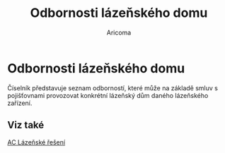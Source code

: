 ﻿---
    title: "Odbornosti lázeňského domu"
    author: Aricoma
    ms.date: 04/30/2018
    ms.topic: article
    ms.prod: dynamics-nav-2017
    ms.contentlocale: cs-cz
    ms.lasthandoff: 04/30/2018
---

# Odbornosti lázeňského domu

Číselník představuje seznam odborností, které může na základě smluv s pojišťovnami provozovat konkrétní lázeňský dům daného lázeňského zařízení. 


## <a name="see-also"></a>Viz také
[AC Lázeňské řešení](spa-solution.md)